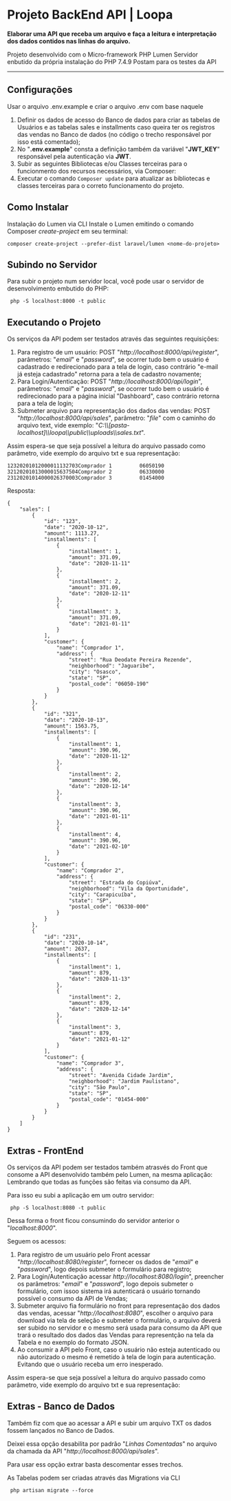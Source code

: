 # Projeto BackEnd API | Loopa 



**Elaborar uma API que receba um arquivo e faça a leitura e interpretação dos dados contidos nas linhas do arquivo.**

Projeto desenvolvido com o Micro-framework PHP Lumen
Servidor enbutido da própria instalação do PHP 7.4.9 
Postam para os testes da API

---

## Configurações

Usar o arquivo .env.example e criar o arquivo .env com base naquele

1. Definir os dados de acesso do Banco de dados para criar as tabelas de Usuários e as tabelas sales e installments caso queira ter os registros das vendas no Banco de dados (no código o trecho responsável por isso está comentado);
2. No "**.env.example**" consta a definição também da variável "**JWT_KEY**" responsável pela autenticação via **JWT**.
3. Subir as seguintes Bibliotecas e/ou Classes terceiras para o funcionmento dos recursos necessários, via Composer:
4. Executar o comando ``` Composer update ``` para atualizar as bibliotecas e classes terceiras para o correto funcionamento do projeto.

## Como Instalar

Instalação do Lumen via CLI
Instale o Lumen emitindo o comando Composer *create-project* em seu terminal:

```
composer create-project --prefer-dist laravel/lumen <nome-do-projeto>
```

## Subindo no Servidor

Para subir o projeto num servidor local, você pode usar o servidor de desenvolvimento embutido do PHP: 

```
 php -S localhost:8000 -t public
```

## Executando o Projeto 

Os serviços da API podem ser testados através das seguintes requisições:

1. Para registro de um usuário: POST "*http://localhost:8000/api/register*", parâmetros: "*email*" e "*password*", se ocorrer tudo bem o usuário é cadastrado e redirecionado para a tela de login, caso contrário "e-mail já esteja cadastrado" retorna para a tela de cadastro novamente;
2. Para Login/Autenticação: POST "*http://localhost:8000/api/login*", parâmetros: "*email*" e "*password*", se ocorrer tudo bem o usuário é redirecionado para a página inicial "Dashboard", caso contrário retorna para a tela de login;
3. Submeter arquivo para representação dos dados das vendas: POST "*http://localhost:8000/api/sales*", parâmetro: "*file*" com o caminho do arquivo text, vide exemplo: "*C:\\\\[pasta-localhost]\\\\loopa\\\\public\\\\uploads\\\\sales.txt*".

Assim espera-se que seja possível a leitura do arquivo passado como parâmetro, vide exemplo do arquivo txt e sua representação:

```
12320201012000011132703Comprador 1         06050190
32120201013000015637504Comprador 2         06330000
23120201014000026370003Comprador 3         01454000
```

Resposta:

```
{
    "sales": [
        {
            "id": "123",
            "date": "2020-10-12",
            "amount": 1113.27,
            "installments": [
                {
                    "installment": 1,
                    "amount": 371.09,
                    "date": "2020-11-11"
                },
                {
                    "installment": 2,
                    "amount": 371.09,
                    "date": "2020-12-11"
                },
                {
                    "installment": 3,
                    "amount": 371.09,
                    "date": "2021-01-11"
                }
            ],
            "customer": {
                "name": "Comprador 1",
                "address": {
                    "street": "Rua Deodate Pereira Rezende",
                    "neighborhood": "Jaguaribe",
                    "city": "Osasco",
                    "state": "SP",
                    "postal_code": "06050-190"
                }
            }
        },
        {
            "id": "321",
            "date": "2020-10-13",
            "amount": 1563.75,
            "installments": [
                {
                    "installment": 1,
                    "amount": 390.96,
                    "date": "2020-11-12"
                },
                {
                    "installment": 2,
                    "amount": 390.96,
                    "date": "2020-12-14"
                },
                {
                    "installment": 3,
                    "amount": 390.96,
                    "date": "2021-01-11"
                },
                {
                    "installment": 4,
                    "amount": 390.96,
                    "date": "2021-02-10"
                }
            ],
            "customer": {
                "name": "Comprador 2",
                "address": {
                    "street": "Estrada do Copiúva",
                    "neighborhood": "Vila da Oportunidade",
                    "city": "Carapicuíba",
                    "state": "SP",
                    "postal_code": "06330-000"
                }
            }
        },
        {
            "id": "231",
            "date": "2020-10-14",
            "amount": 2637,
            "installments": [
                {
                    "installment": 1,
                    "amount": 879,
                    "date": "2020-11-13"
                },
                {
                    "installment": 2,
                    "amount": 879,
                    "date": "2020-12-14"
                },
                {
                    "installment": 3,
                    "amount": 879,
                    "date": "2021-01-12"
                }
            ],
            "customer": {
                "name": "Comprador 3",
                "address": {
                    "street": "Avenida Cidade Jardim",
                    "neighborhood": "Jardim Paulistano",
                    "city": "São Paulo",
                    "state": "SP",
                    "postal_code": "01454-000"
                }
            }
        }
    ]
}
```

## Extras - FrontEnd

Os serviços da API podem ser testados também atrasvés do Front que consome a API desenvolvido também pelo Lumen, na mesma aplicação:
Lembrando que todas as funções são feitas via consumo da API.

Para isso eu subi a aplicação em um outro servidor:

```
 php -S localhost:8080 -t public
```

Dessa forma o front ficou consumindo do servidor anterior o "*localhost:8000*".

Seguem os acessos:

1. Para registro de um usuário pelo Front acessar "*http://localhost:8080/register*", fornecer os dados de "*email*" e "*password*", logo depois submeter o formulário para registro;
1. Para Login/Autenticação acessar *http://localhost:8080/login*", preencher os parâmetros: "*email*" e "*password*", logo depois submeter o formulário, com issoo sistema irá autenticará o usuário tornando possível o consumo da API de Vendas;
3. Submeter arquivo fia formulário no front para representação dos dados das vendas, acessar "*http://localhost:8080*", escolher o arquivo para download via tela de seleção e submeter o formulário, o arquivo deverá ser subido no servidor e o mesmo será usada para consumo da API que trará o resultado dos dados das Vendas para representção na tela da Tabela e no exemplo do formato JSON.
4. Ao consumir a API pelo Front, caso o usuário não esteja autenticado ou não autorizado o mesmo é remetido à tela de login para autenticação. Evitando que o usuário receba um erro inesperado.

Assim espera-se que seja possível a leitura do arquivo passado como parâmetro, vide exemplo do arquivo txt e sua representação:

## Extras - Banco de Dados

Também fiz com que ao acessar a API e subir um arquivo TXT os dados fossem lançados no Banco de Dados.

Deixei essa opção desabilita por padrão "*Linhas Comentadas*" no arquivo da chamada da API "*http://localhost:8000/api/sales*".

Para usar ess opção extrar basta descomentar esses trechos.

As Tabelas podem ser criadas através das Migrations via CLI

```
 php artisan migrate --force
```

